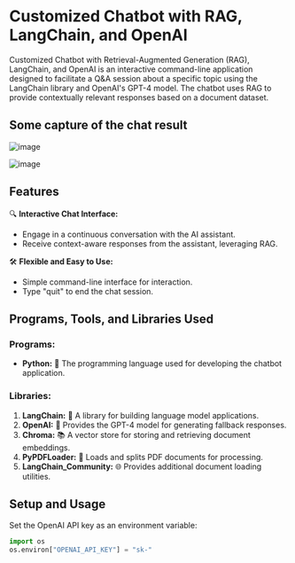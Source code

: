 # Customized Chatbot with RAG, LangChain, and OpenAI

Customized Chatbot with Retrieval-Augmented Generation (RAG), LangChain, and OpenAI is an interactive command-line application designed to facilitate a Q&A session about a specific topic using the LangChain library and OpenAI's GPT-4 model. The chatbot uses RAG to provide contextually relevant responses based on a document dataset.

## Some capture of the chat result
![image](https://github.com/zosk62/customized_chatbot_rag_langchain_openai/assets/157859516/a7987668-3fa7-4cd1-a0c4-5d3dd9f975af)


![image](https://github.com/zosk62/customized_chatbot_rag_langchain_openai/assets/157859516/5bab6ce3-22c9-4edc-99b4-1ed030c21382)

## Features

🔍 **Interactive Chat Interface:**

- Engage in a continuous conversation with the AI assistant.
- Receive context-aware responses from the assistant, leveraging RAG.

🛠️ **Flexible and Easy to Use:**

- Simple command-line interface for interaction.
- Type "quit" to end the chat session.

## Programs, Tools, and Libraries Used

### Programs:

- **Python:** 🐍 The programming language used for developing the chatbot application.

### Libraries:

1. **LangChain:** 🔗 A library for building language model applications.
2. **OpenAI:** 🤖 Provides the GPT-4 model for generating fallback responses.
3. **Chroma:** 📚 A vector store for storing and retrieving document embeddings.
4. **PyPDFLoader:** 📄 Loads and splits PDF documents for processing.
5. **LangChain_Community:** 🌐 Provides additional document loading utilities.

## Setup and Usage

Set the OpenAI API key as an environment variable:

```python
import os
os.environ["OPENAI_API_KEY"] = "sk-"

